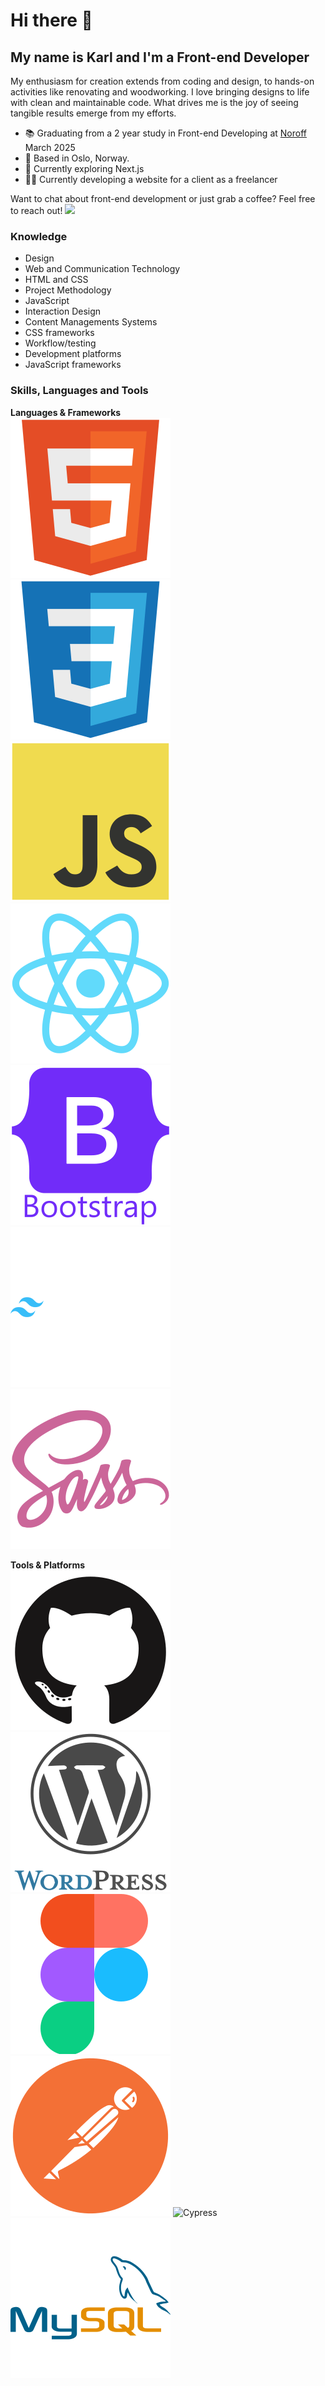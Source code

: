 # Hi there 👋
## My name is Karl and I'm a Front-end Developer

My enthusiasm for creation extends from coding and design, to hands-on activities like renovating and woodworking. I love bringing designs to life with clean and maintainable code. What drives me is the joy of seeing tangible results emerge from my efforts. 

- 📚 Graduating from a 2 year study in Front-end Developing at [Noroff](https://www.noroff.no/) March 2025
- 📍 Based in Oslo, Norway.
- 🌱 Currently exploring Next.js
- 🧑‍💻 Currently developing a website for a client as a freelancer

Want to chat about front-end development or just grab a coffee? Feel free to reach out!
<a href="mailto:karlwoien@gmail.com"><img src="https://skillicons.dev/icons?i=gmail"/></a>

### Knowledge
- Design
- Web and Communication Technology
- HTML and CSS
- Project Methodology
- JavaScript
- Interaction Design
- Content Managements Systems
- CSS frameworks
- Workflow/testing
- Development platforms
- JavaScript frameworks

### Skills, Languages and Tools
**Languages & Frameworks**  
![HTML](https://raw.githubusercontent.com/devicons/devicon/master/icons/html5/html5-original.svg) 
![CSS](https://raw.githubusercontent.com/devicons/devicon/master/icons/css3/css3-original.svg) 
![JavaScript](https://raw.githubusercontent.com/devicons/devicon/master/icons/javascript/javascript-original.svg) 
![React](https://raw.githubusercontent.com/devicons/devicon/master/icons/react/react-original.svg) 
![Bootstrap](https://raw.githubusercontent.com/devicons/devicon/master/icons/bootstrap/bootstrap-plain-wordmark.svg)
![Tailwind](https://raw.githubusercontent.com/devicons/devicon/master/icons/tailwindcss/tailwindcss-original-wordmark.svg)
![Sass](https://raw.githubusercontent.com/devicons/devicon/master/icons/sass/sass-original.svg)

**Tools & Platforms**  
![GitHub](https://raw.githubusercontent.com/devicons/devicon/master/icons/github/github-original.svg) 
![WordPress](https://raw.githubusercontent.com/devicons/devicon/master/icons/wordpress/wordpress-original.svg) 
![Figma](https://raw.githubusercontent.com/devicons/devicon/master/icons/figma/figma-original.svg) 
![Postman](https://raw.githubusercontent.com/devicons/devicon/master/icons/postman/postman-original.svg)
![Cypress](https://raw.githubusercontent.com/simple-icons/simple-icons/6e46ec1fc23b60c8fd0d2f2ff46db82e16dbd75f/icons/cypress.svg)
![MySQL](https://raw.githubusercontent.com/devicons/devicon/master/icons/mysql/mysql-original-wordmark.svg)
